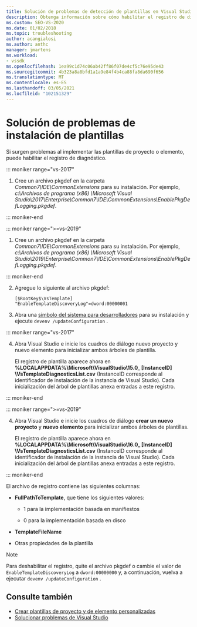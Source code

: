 ```yaml
---
title: Solución de problemas de detección de plantillas en Visual Studio | Microsoft Docs
description: Obtenga información sobre cómo habilitar el registro de diagnóstico para solucionar problemas de implementación de proyectos y plantillas personalizados en el SDK de Visual Studio.
ms.custom: SEO-VS-2020
ms.date: 01/02/2018
ms.topic: troubleshooting
author: acangialosi
ms.author: anthc
manager: jmartens
ms.workload:
- vssdk
ms.openlocfilehash: 1ea99c1d74c06ab42ff86f07de4cf5c76e95de43
ms.sourcegitcommit: 4b323a8a8bfd1a1a9e84f4b4ca88fa8da690f656
ms.translationtype: MT
ms.contentlocale: es-ES
ms.lasthandoff: 03/05/2021
ms.locfileid: "102151329"
---
```

# <a name="troubleshooting-template-installation"></a>Solución de problemas de instalación de plantillas

Si surgen problemas al implementar las plantillas de proyecto o elemento, puede habilitar el registro de diagnóstico.

::: moniker range="vs-2017"

1. Cree un archivo pkgdef en la carpeta *Common7\IDE\CommonExtensions* para su instalación. Por ejemplo, *c:\Archivos de programa (x86) \Microsoft Visual Studio\2017\Enterprise\Common7\IDE\CommonExtensions\EnablePkgDefLogging.pkgdef*.

::: moniker-end

::: moniker range=">=vs-2019"

1. Cree un archivo pkgdef en la carpeta *Common7\IDE\CommonExtensions* para su instalación. Por ejemplo, *c:\Archivos de programa (x86) \Microsoft Visual Studio\2019\Enterprise\Common7\IDE\CommonExtensions\EnablePkgDefLogging.pkgdef*.

::: moniker-end

2. Agregue lo siguiente al archivo pkgdef:

    ```
    [$RootKey$\VsTemplate]
    "EnableTemplateDiscoveryLog"=dword:00000001
    ```

3. Abra una [símbolo del sistema para desarrolladores](../ide/reference/command-prompt-powershell.md) para su instalación y ejecute `devenv /updateConfiguration` .

::: moniker range="vs-2017"

4. Abra Visual Studio e inicie los cuadros de diálogo nuevo proyecto y nuevo elemento para inicializar ambos árboles de plantilla.

   El registro de plantilla aparece ahora en **%LOCALAPPDATA%\Microsoft\VisualStudio\15.0_ [InstanceID] \VsTemplateDiagnosticsList.csv** (InstanceID corresponde al identificador de instalación de la instancia de Visual Studio). Cada inicialización del árbol de plantillas anexa entradas a este registro.

::: moniker-end

::: moniker range=">=vs-2019"

4. Abra Visual Studio e inicie los cuadros de diálogo **crear un nuevo proyecto** y **nuevo elemento** para inicializar ambos árboles de plantillas.

   El registro de plantilla aparece ahora en **%LOCALAPPDATA%\Microsoft\VisualStudio\16.0_ [InstanceID] \VsTemplateDiagnosticsList.csv** (InstanceID corresponde al identificador de instalación de la instancia de Visual Studio). Cada inicialización del árbol de plantillas anexa entradas a este registro.

::: moniker-end

El archivo de registro contiene las siguientes columnas:

- **FullPathToTemplate**, que tiene los siguientes valores:

  - 1 para la implementación basada en manifiestos

  - 0 para la implementación basada en disco

- **TemplateFileName**

- Otras propiedades de la plantilla

> [!NOTE]
> Para deshabilitar el registro, quite el archivo pkgdef o cambie el valor de `EnableTemplateDiscoveryLog` a `dword:00000000` y, a continuación, vuelva a ejecutar `devenv /updateConfiguration` .

## <a name="see-also"></a>Consulte también

- [Crear plantillas de proyecto y de elemento personalizadas](creating-custom-project-and-item-templates.md)
- [Solucionar problemas de Visual Studio](/troubleshoot/visualstudio/welcome-visual-studio/)
